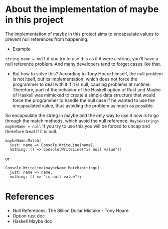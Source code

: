 # About the implementation of maybe in this project
The implementation of maybe in this project aims to encapsulate values to prevent null references from happening.

* Example

```string name = null``` 
if you try to use this as if it were a string, you'll have a null reference problem. And many developers tend to forget cases like that.
* But how to solve this? 
According to Tony Hoare himself, the null problem is not itself, but its implementation, which does not force the programmer to deal with it if it is null, causing problems at runtime. Therefore, part of the behavior of the Haskell option of Rust and Maybe of Haskell was mimicked to create a simple data structure that would force the programmer to handle the null case if he wanted to use the encapsulated value, thus avoiding the problem as much as possible.

So encapsulate the string in maybe and the only way to use it now is to go through the match methods, which avoid the null reference.
`Maybe<string> maybeName = null`
If you try to use this you will be forced to uncap and therefore treat if it is null.

```
maybeName.Match(
  just: name => Console.WriteLine(name), 
  nothing: () => Console.WriteLine("is null value"))
```
or
```
Console.WriteLine(maybeName.Match<string>(
  just: name => name, 
  nothing: () => "is null value");
```
  
# References 
- Null References: The Billion Dollar Mistake - Tony Hoare
- Option rust doc
- Haskell Maybe doc
